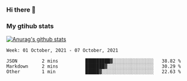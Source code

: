 ### Hi there 👋

### My gtihub stats

[![Anurag's github stats](https://github-readme-stats.vercel.app/api?username=gaozhidong)](https://github.com/gaozhidong/github-readme-stats)

<!--START_SECTION:waka-->
```text
Week: 01 October, 2021 - 07 October, 2021

JSON         2 mins          █████████▓░░░░░░░░░░░░░░░   38.82 % 
Markdown     2 mins          ███████▓░░░░░░░░░░░░░░░░░   30.29 % 
Other        1 min           █████▓░░░░░░░░░░░░░░░░░░░   22.63 % 
```
<!--END_SECTION:waka-->